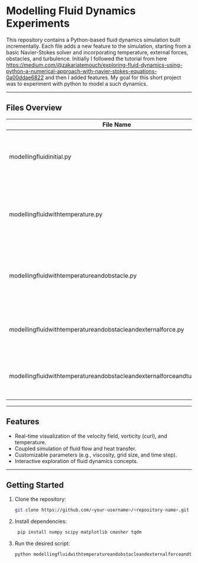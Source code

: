 
# Modelling Fluid Dynamics Experiments

This repository contains a Python-based fluid dynamics simulation built incrementally. Each file adds a new feature to the simulation, starting from a basic Navier-Stokes solver and incorporating temperature, external forces, obstacles, and turbulence.
Initially I followed the tutorial from here https://medium.com/@zakariatemouch/exploring-fluid-dynamics-using-python-a-numerical-approach-with-navier-stokes-equations-0a00ddae6822 and then I added features.
My goal for this short project was to experiment with python to model a such dynamics.

---

## Files Overview

| File Name                                       | Description                              |
|------------------------------------------------|------------------------------------------|
| modellingfluidinitial.py                       | Implements the basic Navier-Stokes solver for 2D fluid dynamics. |
| modellingfluidwithtemperature.py               | Extends the initial simulation with temperature advection and diffusion. |
| modellingfluidwithtemperatureandobstacle.py    | Introduces obstacles to the simulation. Velocity is set to zero in the obstacle region. |
| modellingfluidwithtemperatureandobstacleandexternalforce.py | Adds external forces that vary spatially and temporally. |
| modellingfluidwithtemperatureandobstacleandexternalforceandturbulance.py | Incorporates a turbulence model using the Smagorinsky constant. |

---

## Features

- Real-time visualization of the velocity field, vorticity (curl), and temperature.
- Coupled simulation of fluid flow and heat transfer.
- Customizable parameters (e.g., viscosity, grid size, and time step).
- Interactive exploration of fluid dynamics concepts.

---

## Getting Started

1. Clone the repository:
   ```bash
   git clone https://github.com/<your-username>/<repository-name>.git
2. Install dependencies:
   ```bash
    pip install numpy scipy matplotlib cmasher tqdm
3. Run the desired script:
   ```bash
   python modellingfluidwithtemperatureandobstacleandexternalforceandturbulance.py



